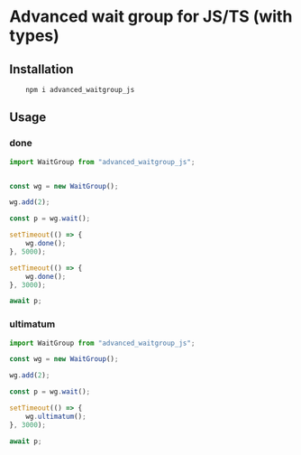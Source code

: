 # Advanced wait group for JS/TS (with types)

## Installation
```shell
    npm i advanced_waitgroup_js
```

## Usage
### done

```typescript
import WaitGroup from "advanced_waitgroup_js";


const wg = new WaitGroup();

wg.add(2);

const p = wg.wait();

setTimeout(() => {
    wg.done();
}, 5000);

setTimeout(() => {
    wg.done();
}, 3000);

await p;
````
### ultimatum
```typescript
import WaitGroup from "advanced_waitgroup_js";

const wg = new WaitGroup();

wg.add(2);

const p = wg.wait();

setTimeout(() => {
    wg.ultimatum();
}, 3000);

await p;
```
